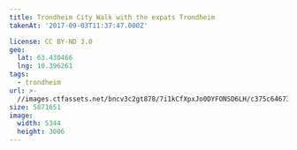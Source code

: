 ```yaml
---
title: Trondheim City Walk with the expats Trondheim
takenAt: '2017-09-03T11:37:47.000Z'

license: CC BY-ND 3.0
geo:
  lat: 63.430466
  lng: 10.396261
tags:
  - trondheim
url: >-
  //images.ctfassets.net/bncv3c2gt878/7i1kCfXpxJo0DYFONSD6LH/c375c646739bcba02dc6277bd2db4b45/trondheim-city-walk-with-the-expats-trondheim_36200265793_o
size: 5871651
image:
  width: 5344
  height: 3006
---
```

